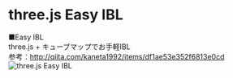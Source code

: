 # three.js Easy IBL


■Easy IBL  
three.js + キューブマップでお手軽IBL  
参考：http://qiita.com/kaneta1992/items/df1ae53e352f6813e0cd  
![three.js Easy IBL](http://skizi.jp/github/assets/images/ibl2.jpg)
